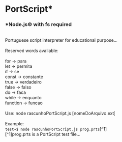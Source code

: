 # PortScript*
### *Node.js&copy; with fs required
<br/>
Portuguese script interpreter for educational purpose...
<br/>
<br/>
Reserved words available:
<br/>
<br/>
for   -> para
<br/>
let   -> permita
<br/>
if    -> se
<br/>
const -> constante
<br/>
true  -> verdadeiro
<br/>
false -> falso
<br/>
do    -> faca
<br/>
while -> enquanto
<br/>
function -> funcao
<br/>
<br/>
Use: node rascunhoPortScript.js [nomeDoArquivo.ext]
<br/>
<br/>
Example:
<br/>
<code>test~$ node rascunhoPortScript.js prog.prts</code>[^1]
<br/>
[^1]prog.prts is a PortScript test file...

